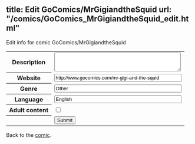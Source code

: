 title: Edit GoComics/MrGigiandtheSquid
url: "/comics/GoComics_MrGigiandtheSquid_edit.html"
---
Edit info for comic GoComics/MrGigiandtheSquid

<form name="comic" action="http://gaepostmail.appspot.com/comic/" method="post">
<table class="comicinfo">
<tr>
<th>Description</th><td><textarea name="description" cols="40" rows="3"></textarea></td>
</tr>
<tr>
<th>Website</th><td><input type="text" name="url" value="http://www.gocomics.com/mr-gigi-and-the-squid" size="40"/></td>
</tr>
<tr>
<th>Genre</th><td><input type="text" name="genre" value="Other" size="40"/></td>
</tr>
<tr>
<th>Language</th><td><input type="text" name="language" value="English" size="40"/></td>
</tr>
<tr>
<th>Adult content</th><td><input type="checkbox" name="adult" value="adult" /></td>
</tr>
<tr>
<th></th><td>
<input type="hidden" name="comic" value="GoComics_MrGigiandtheSquid" />
<input type="submit" name="submit" value="Submit" />
</td>
</tr>
</table>
</form>

Back to the [comic](GoComics_MrGigiandtheSquid.html).

